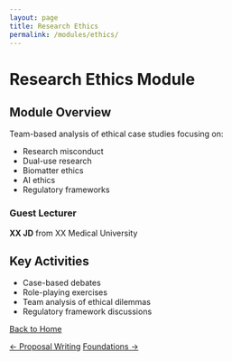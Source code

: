 ```yaml
---
layout: page
title: Research Ethics
permalink: /modules/ethics/
---
```


# Research Ethics Module

## Module Overview
Team-based analysis of ethical case studies focusing on:
- Research misconduct
- Dual-use research
- Biomatter ethics
- AI ethics
- Regulatory frameworks

### Guest Lecturer
**XX JD** from XX Medical University

## Key Activities
- Case-based debates
- Role-playing exercises
- Team analysis of ethical dilemmas
- Regulatory framework discussions

<a href="/" class="btn">Back to Home</a>

<div class="module-nav">
  <a href="/modules/proposal/" class="btn">← Proposal Writing</a>
  <a href="/modules/foundation/" class="btn">Foundations →</a>
</div>
